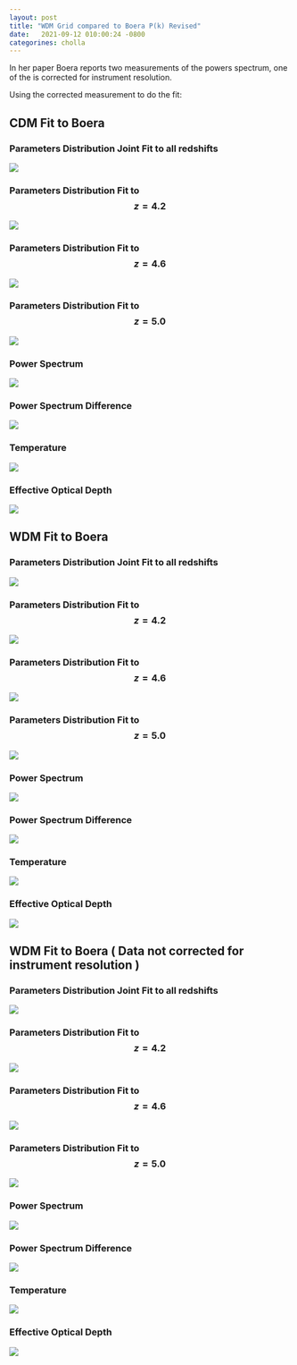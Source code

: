 ```yaml
---
layout: post
title: "WDM Grid compared to Boera P(k) Revised"
date:   2021-09-12 010:00:24 -0800
categorines: cholla
---
```




In her paper Boera reports two measurements of the powers spectrum, one of the is corrected for instrument resolution.

Using the corrected measurement to do the fit:
  
## CDM Fit to Boera

### Parameters Distribution Joint Fit to all redshifts 
<img src="{{ site.url }}assets/images/corner_cdm_boera_c.png"> 

### Parameters Distribution Fit to $$z=4.2$$
 <img src="{{ site.url }}assets/images/corner_cdm_boera_c_r0.png"> 

### Parameters Distribution Fit to $$z=4.6$$
<img src="{{ site.url }}assets/images/corner_cdm_boera_c_r1.png"> 

### Parameters Distribution Fit to $$z=5.0$$
<img src="{{ site.url }}assets/images/corner_cdm_boera_c_r2.png"> 

### Power Spectrum 
<img src="{{ site.url }}assets/images/flux_ps_cdm_boera_c.png">

### Power Spectrum Difference
<img src="{{ site.url }}assets/images/flux_ps_difference_cdm_boera_c.png"> 

### Temperature
<img src="{{ site.url }}assets/images/fig_T0_fit_to_boera_cdm_boera_c.png"> 

### Effective Optical Depth
<img src="{{ site.url }}assets/images/fig_tau_HI_fit_to_boera_cdm_boera_c.png">



## WDM Fit to Boera

### Parameters Distribution Joint Fit to all redshifts 
<img src="{{ site.url }}assets/images/corner_wdm_boera_c.png"> 

### Parameters Distribution Fit to $$z=4.2$$
 <img src="{{ site.url }}assets/images/corner_wdm_boera_c_r0.png"> 

### Parameters Distribution Fit to $$z=4.6$$
<img src="{{ site.url }}assets/images/corner_wdm_boera_c_r1.png"> 

### Parameters Distribution Fit to $$z=5.0$$
<img src="{{ site.url }}assets/images/corner_wdm_boera_c_r2.png"> 

### Power Spectrum 
<img src="{{ site.url }}assets/images/flux_ps_wdm_boera_c.png">

### Power Spectrum Difference
<img src="{{ site.url }}assets/images/flux_ps_difference_wdm_boera_c.png"> 

### Temperature
<img src="{{ site.url }}assets/images/fig_T0_fit_to_boera_wdm_boera_c.png"> 

### Effective Optical Depth
<img src="{{ site.url }}assets/images/fig_tau_HI_fit_to_boera_wdm_boera_c.png">


## WDM Fit to Boera ( Data not corrected for instrument resolution )

### Parameters Distribution Joint Fit to all redshifts 
<img src="{{ site.url }}assets/images/corner_wdm_boera.png"> 

### Parameters Distribution Fit to $$z=4.2$$
 <img src="{{ site.url }}assets/images/corner_wdm_boera_r0.png"> 

### Parameters Distribution Fit to $$z=4.6$$
<img src="{{ site.url }}assets/images/corner_wdm_boera_r1.png"> 

### Parameters Distribution Fit to $$z=5.0$$
<img src="{{ site.url }}assets/images/corner_wdm_boera_r2.png"> 

### Power Spectrum 
<img src="{{ site.url }}assets/images/flux_ps_wdm_boera.png">

### Power Spectrum Difference
<img src="{{ site.url }}assets/images/flux_ps_difference_wdm_boera.png"> 

### Temperature
<img src="{{ site.url }}assets/images/fig_T0_fit_to_boera_wdm_boera.png"> 

### Effective Optical Depth
<img src="{{ site.url }}assets/images/fig_tau_HI_fit_to_boera_wdm_boera.png">

